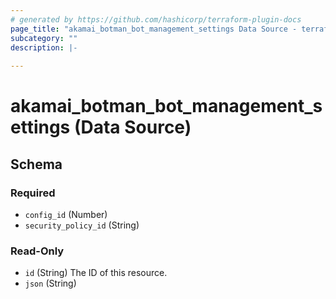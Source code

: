 ```yaml
---
# generated by https://github.com/hashicorp/terraform-plugin-docs
page_title: "akamai_botman_bot_management_settings Data Source - terraform-provider-akamai"
subcategory: ""
description: |-
  
---
```


# akamai_botman_bot_management_settings (Data Source)





<!-- schema generated by tfplugindocs -->
## Schema

### Required

- `config_id` (Number)
- `security_policy_id` (String)

### Read-Only

- `id` (String) The ID of this resource.
- `json` (String)
